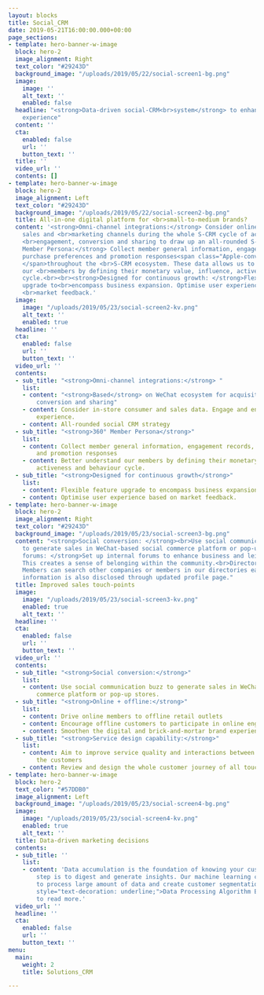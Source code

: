 ```yaml
---
layout: blocks
title: Social_CRM
date: 2019-05-21T16:00:00.000+00:00
page_sections:
- template: hero-banner-w-image
  block: hero-2
  image_alignment: Right
  text_color: "#29243D"
  background_image: "/uploads/2019/05/22/social-screen1-bg.png"
  image:
    image: ''
    alt_text: ''
    enabled: false
  headline: "<strong>Data-driven social-CRM<br>system</strong> to enhance<br>customer
    experience"
  content: ''
  cta:
    enabled: false
    url: ''
    button_text: ''
  title: ''
  video_url: ''
  contents: []
- template: hero-banner-w-image
  block: hero-2
  image_alignment: Left
  text_color: "#29243D"
  background_image: "/uploads/2019/05/22/social-screen2-bg.png"
  title: All-in-one digital platform for <br>small-to-medium brands?
  content: '<strong>Omni-channel integrations:</strong> Consider online and office
    sales and <br>marketing channels during the whole S-CRM cycle of acquisition,
    <br>engagement, conversion and sharing to draw up an all-rounded S-CRM strategy.<br><br><strong>360°
    Member Persona:</strong> Collect member general information, engagement <br>records,
    purchase preferences and promotion responses<span class="Apple-converted-space">
    </span>throughout the <br>S-CRM ecosystem. These data allows us to better understand
    our <br>members by defining their monetary value, influence, activeness and behaviour
    cycle.<br><br><strong>Designed for continuous growth: </strong>Flexible for feature
    upgrade to<br>encompass business expansion. Optimise user experience based on
    <br>market feedback.'
  image:
    image: "/uploads/2019/05/23/social-screen2-kv.png"
    alt_text: ''
    enabled: true
  headline: ''
  cta:
    enabled: false
    url: ''
    button_text: ''
  video_url: ''
  contents:
  - sub_title: "<strong>Omni-channel integrations:</strong> "
    list:
    - content: "<strong>Based</strong> on WeChat ecosystem for acquisition, engagement,
        conversion and sharing"
    - content: Consider in-store consumer and sales data. Engage and enhance offline
        experience.
    - content: All-rounded social CRM strategy
  - sub_title: "<strong>360° Member Persona</strong>"
    list:
    - content: Collect member general information, engagement records, purchase preferences
        and promotion responses
    - content: Better understand our members by defining their monetary value, influence,
        activeness and behaviour cycle.
  - sub_title: "<strong>Designed for continuous growth</strong>"
    list:
    - content: Flexible feature upgrade to encompass business expansion.
    - content: Optimise user experience based on market feedback.
- template: hero-banner-w-image
  block: hero-2
  image_alignment: Right
  text_color: "#29243D"
  background_image: "/uploads/2019/05/23/social-screen3-bg.png"
  content: "<strong>Social conversion: </strong><br>Use social communication buzz
    to generate sales in WeChat-based social commerce platform or pop-up stores.<br><br><strong>Discussion
    forums: </strong>Set up internal forums to enhance business and leisure communications.
    This creates a sense of belonging within the community.<br>Directory and profile:
    Members can search other companies or members in our directories easily. Business
    information is also disclosed through updated profile page."
  title: Improved sales touch-points
  image:
    image: "/uploads/2019/05/23/social-screen3-kv.png"
    enabled: true
    alt_text: ''
  headline: ''
  cta:
    enabled: false
    url: ''
    button_text: ''
  video_url: ''
  contents:
  - sub_title: "<strong>Social conversion:</strong>"
    list:
    - content: Use social communication buzz to generate sales in WeChat-based social
        commerce platform or pop-up stores.
  - sub_title: "<strong>Online + offline:</strong>"
    list:
    - content: Drive online members to offline retail outlets
    - content: Encourage offline customers to participate in online engagement
    - content: Smoothen the digital and brick-and-mortar brand experiences
  - sub_title: "<strong>Service design capability:</strong>"
    list:
    - content: Aim to improve service quality and interactions between a brand and
        the customers
    - content: Review and design the whole customer journey of all touch-points
- template: hero-banner-w-image
  block: hero-2
  text_color: "#57DDB0"
  image_alignment: Left
  background_image: "/uploads/2019/05/23/social-screen4-bg.png"
  image:
    image: "/uploads/2019/05/23/social-screen4-kv.png"
    enabled: true
    alt_text: ''
  title: Data-driven marketing decisions
  contents:
  - sub_title: ''
    list:
    - content: 'Data accumulation is the foundation of knowing your customers. Next
        step is to digest and generate insights. Our machine learning capability helps
        to process large amount of data and create customer segmentation. Go to <span
        style="text-decoration: underline;">Data Processing Algorithm Engine</span>
        to read more.'
  video_url: ''
  headline: ''
  cta:
    enabled: false
    url: ''
    button_text: ''
menu:
  main:
    weight: 2
    title: Solutions_CRM

---
```

